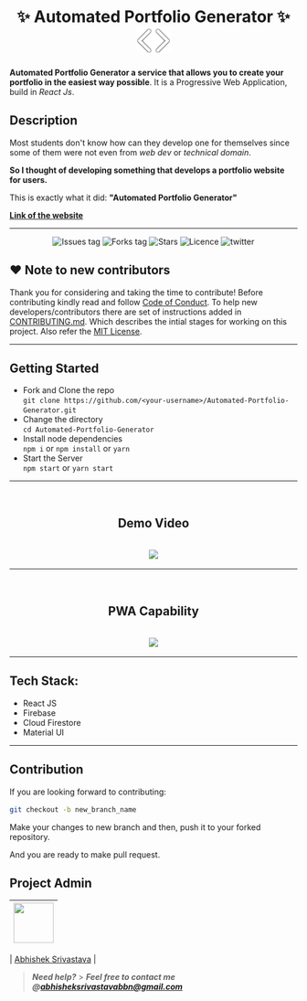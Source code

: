 <h1 align="center">
    ✨ Automated Portfolio Generator ✨
<div align="center">
  <img src="Readme-assets/logo.png" />
</div>

</h1>

**Automated Portfolio Generator a service that allows you to create your portfolio in the easiest way possible**. It is a Progressive Web Application, build in _React Js_.

## Description

Most students don't know how can they develop one for themselves since some of them were not even from _web dev_ or _technical domain_.

**So I thought of developing something that develops a portfolio website for users.**

This is exactly what it did: **"Automated Portfolio Generator"**

<a href="vit-folder.web.app/" >**Link of the website**</a>

---

<div align="center">

![Issues tag](https://img.shields.io/github/issues/abhishek2x/Automated-Portfolio-Generator)
![Forks tag](https://img.shields.io/github/forks/abhishek2x/Automated-Portfolio-Generator)
![Stars](https://img.shields.io/github/stars/abhishek2x/Automated-Portfolio-Generator?style=social)
![Licence](https://img.shields.io/github/license/abhishek2x/Automated-Portfolio-Generator)
![twitter](https://img.shields.io/twitter/follow/Abhishe51428266?style=social)

</div>

## ❤️ Note to new contributors

Thank you for considering and taking the time to contribute! Before contributing kindly read and follow [Code of Conduct](CODE_OF_CONDUCT.md). To help new developers/contributors there are set of instructions added in [CONTRIBUTING.md](CONTRIBUTING.md). Which describes the intial stages for working on this project. Also refer the [MIT License](LICENSE).

---

## Getting Started

- Fork and Clone the repo <br/>
  `git clone https://github.com/<your-username>/Automated-Portfolio-Generator.git`
- Change the directory<br/>
  `cd Automated-Portfolio-Generator`
- Install node dependencies<br/>
  `npm i` or `npm install` or `yarn`
- Start the Server<br/>
  `npm start` or `yarn start`

***
<br/>
<div align="center">

## Demo Video
<br/>
<img src="Readme-assets/web.gif" height="450"/>

</div>


***
<br/>
<div align="center">

## PWA Capability
<br/>
<img src="Readme-assets/pwa.gif" width="250"/>

</div>

***

## Tech Stack:

- React JS
- Firebase
- Cloud Firestore
- Material UI

---

## Contribution

If you are looking forward to contributing:

```bash
git checkout -b new_branch_name
```

Make your changes to new branch and then, push it to your forked repository.

And you are ready to make pull request.

## Project Admin

| <a href="https://github.com/abhishek2x"><img src="https://avatars.githubusercontent.com/u/53976003?s=460&u=3207af548a3204a51d49db9a48c28aa55aff83a5&v=4" width=70px height=70px /></a> |
| ---------------------------------------------------------------------------------------------------------------------------------------------------------------------------------------- |

| [Abhishek Srivastava](https://www.github.com/abhishek2x/)                                                                                             |

> **_Need help?_** > **_Feel free to contact me @[abhisheksrivastavabbn@gmail.com](mailto:abhisheksrivastavabbn@gmail.com)_**
